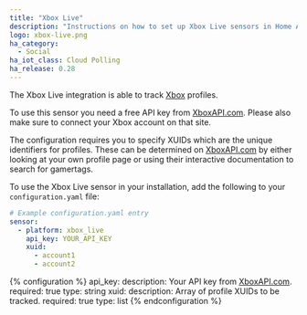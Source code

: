 ```yaml
---
title: "Xbox Live"
description: "Instructions on how to set up Xbox Live sensors in Home Assistant."
logo: xbox-live.png
ha_category:
  - Social
ha_iot_class: Cloud Polling
ha_release: 0.28
---
```


The Xbox Live integration is able to track [Xbox](https://xbox.com/) profiles.

To use this sensor you need a free API key from
[XboxAPI.com](https://xboxapi.com/).
Please also make sure to connect your Xbox account on that site.

The configuration requires you to specify XUIDs which are the unique identifiers
for profiles. These can be determined on [XboxAPI.com](https://xboxapi.com/) by
either looking at your own profile page or using their interactive documentation
to search for gamertags.

To use the Xbox Live sensor in your installation,
add the following to your `configuration.yaml` file:

```yaml
# Example configuration.yaml entry
sensor:
  - platform: xbox_live
    api_key: YOUR_API_KEY
    xuid:
      - account1
      - account2
```

{% configuration %}
api_key:
  description: Your API key from [XboxAPI.com](https://xboxapi.com/).
  required: true
  type: string
xuid:
  description: Array of profile XUIDs to be tracked.
  required: true
  type: list
{% endconfiguration %}
